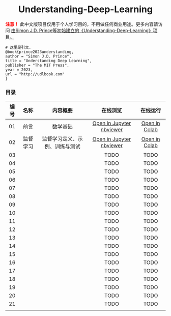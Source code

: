 <center><h1>Understanding-Deep-Learning</h1></center>

<p>
    <strong style="color: red;">注意！</strong> 此中文版项目仅用于个人学习目的，不用做任何商业用途。更多内容请访问 
    <a href="https://github.com/udlbook/udlbook/tree/main" target="_blank">由Simon J.D. Prince等初始建立的《Understanding-Deep-Learning》项目。</a>
</p>

```shell
# 这里是引文.
@book{prince2023understanding,
author = "Simon J.D. Prince",
title = "Understanding Deep Learning",
publisher = "The MIT Press",
year = 2023,
url = "http://udlbook.com"
}
```

### 目录

| 编号 |   名称   |            内容概要            |                                                                                  在线浏览                                                                                  |                                                                     在线运行                                                                     |
| :--: | :------: | :----------------------------: | :------------------------------------------------------------------------------------------------------------------------------------------------------------------------: | :-----------------------------------------------------------------------------------------------------------------------------------------------: |
|  01  |   前言   |            数学基础            | [Open in Jupyter nbviewer](https://nbviewer.jupyter.org/urls/raw.githubusercontent.com/YaoXiao-CS/Understanding-Deep-Learning/main/Chapter01/1_1_BackgroundMathematics.ipynb) | [Open in Colab](https://colab.research.google.com/github/YaoXiao-CS/Understanding-Deep-Learning/blob/main/Chapter01/1_1_BackgroundMathematics.ipynb) |
|  02  | 监督学习 | 监督学习定义、示例、训练与测试 |  [Open in Jupyter nbviewer](https://nbviewer.jupyter.org/urls/raw.githubusercontent.com/YaoXiao-CS/Understanding-Deep-Learning/main/Chapter02/2_1_Supervised_Learning.ipynb)  |  [Open in Colab](https://colab.research.google.com/github/YaoXiao-CS/Understanding-Deep-Learning/blob/main/Chapter02/2_1_Supervised_Learning.ipynb)  |
|  03  |          |                                |                                                                                    TODO                                                                                    |                                                                       TODO                                                                       |
|  04  |          |                                |                                                                                    TODO                                                                                    |                                                                       TODO                                                                       |
|  05  |          |                                |                                                                                    TODO                                                                                    |                                                                       TODO                                                                       |
|  06  |          |                                |                                                                                    TODO                                                                                    |                                                                       TODO                                                                       |
|  07  |          |                                |                                                                                    TODO                                                                                    |                                                                       TODO                                                                       |
|  08  |          |                                |                                                                                    TODO                                                                                    |                                                                       TODO                                                                       |
|  09  |          |                                |                                                                                    TODO                                                                                    |                                                                       TODO                                                                       |
|  10  |          |                                |                                                                                    TODO                                                                                    |                                                                       TODO                                                                       |
|  11  |          |                                |                                                                                    TODO                                                                                    |                                                                       TODO                                                                       |
|  12  |          |                                |                                                                                    TODO                                                                                    |                                                                       TODO                                                                       |
|  13  |          |                                |                                                                                    TODO                                                                                    |                                                                       TODO                                                                       |
|  14  |          |                                |                                                                                    TODO                                                                                    |                                                                       TODO                                                                       |
|  15  |          |                                |                                                                                    TODO                                                                                    |                                                                       TODO                                                                       |
|  16  |          |                                |                                                                                    TODO                                                                                    |                                                                       TODO                                                                       |
|  17  |          |                                |                                                                                    TODO                                                                                    |                                                                       TODO                                                                       |
|  18  |          |                                |                                                                                    TODO                                                                                    |                                                                       TODO                                                                       |
|  19  |          |                                |                                                                                    TODO                                                                                    |                                                                       TODO                                                                       |
|  20  |          |                                |                                                                                    TODO                                                                                    |                                                                       TODO                                                                       |
|  21  |          |                                |                                                                                    TODO                                                                                    |                                                                       TODO                                                                       |
|      |          |                                |                                                                                                                                                                            |                                                                                                                                                  |

